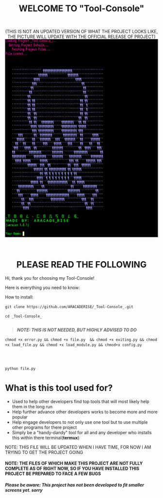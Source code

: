  # <h1 align="center">WELCOME TO __"Tool-Console"__</h1> 
 
 </br>
<p align="center">
 (THIS IS NOT AN UPDATED VERSION OF WHAT THE PROJECT LOOKS LIKE, THE PICTURE WILL UPDATE WITH THE OFFICIAL RELEASE OF PROJECT)
<img height="650" width="950" src="https://github.com/ARACADERISE/_Tool-Console_/blob/master/Screenshot%202019-06-07%20at%204.46.37%20PM.png?raw=true">
</p>
</br>

### <h1 align="center">PLEASE READ THE FOLLOWING</h1> 



Hi, thank you for choosing my Tool-Console!

Here is everything you need to know:

How to install:

``` git clone https://github.com/ARACADERISE/_Tool-Console_.git ```

 ```cd _Tool-Console_ ```

## ##
 > **_NOTE: THIS IS NOT NEEDED, BUT HIGHLY ADVISED TO DO_** 
 
 ``` chmod +x error.py && chmod +x file.py  && chmod +x exiting.py && chmod +x load_file.py && chmod +x load_module.py && chmod+x config.py ```
## ##
 
</br>
 
 ```python file.py ```
 
 
 # What is this tool used for?
  - Used to help other developers find top tools that will most likely help them in the long run
  - Help further advance other developers works to become more and more popular
  - Help engage developers to not only use one tool but to use multiple other programs for there project
  - Simply be a "handy-dandy" tool for all and any developer who installs this within there terminal(**termux**)

 NOTE: THIS FILE WILL BE UPDATED WHEN I HAVE TIME, FOR NOW I AM TRYING TO GET THE PROJECT GOING 
 #### NOTE: THE FILES OF WHICH MAKE THIS PROJECT ARE NOT FULLY COMPLETE AS OF RIGHT NOW, SO IF YOU HAVE INSTALLED THIS PROJECT BE              PREPARED TO FACE A FEW BUGS
 ##### Please be aware: This project has not been developed to fit smaller screens yet. sorry
